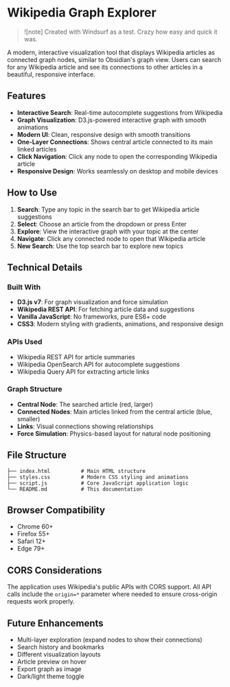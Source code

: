 # Wikipedia Graph Explorer

> ![note] Created with Windsurf as a test. Crazy how easy and quick it was.

A modern, interactive visualization tool that displays Wikipedia articles as connected graph nodes, similar to Obsidian's graph view. Users can search for any Wikipedia article and see its connections to other articles in a beautiful, responsive interface.

## Features

- **Interactive Search**: Real-time autocomplete suggestions from Wikipedia
- **Graph Visualization**: D3.js-powered interactive graph with smooth animations
- **Modern UI**: Clean, responsive design with smooth transitions
- **One-Layer Connections**: Shows central article connected to its main linked articles
- **Click Navigation**: Click any node to open the corresponding Wikipedia article
- **Responsive Design**: Works seamlessly on desktop and mobile devices

## How to Use

1. **Search**: Type any topic in the search bar to get Wikipedia article suggestions
2. **Select**: Choose an article from the dropdown or press Enter
3. **Explore**: View the interactive graph with your topic at the center
4. **Navigate**: Click any connected node to open that Wikipedia article
5. **New Search**: Use the top search bar to explore new topics

## Technical Details

### Built With
- **D3.js v7**: For graph visualization and force simulation
- **Wikipedia REST API**: For fetching article data and suggestions
- **Vanilla JavaScript**: No frameworks, pure ES6+ code
- **CSS3**: Modern styling with gradients, animations, and responsive design

### APIs Used
- Wikipedia REST API for article summaries
- Wikipedia OpenSearch API for autocomplete suggestions
- Wikipedia Query API for extracting article links

### Graph Structure
- **Central Node**: The searched article (red, larger)
- **Connected Nodes**: Main articles linked from the central article (blue, smaller)
- **Links**: Visual connections showing relationships
- **Force Simulation**: Physics-based layout for natural node positioning

## File Structure

```
├── index.html          # Main HTML structure
├── styles.css          # Modern CSS styling and animations
├── script.js           # Core JavaScript application logic
└── README.md           # This documentation
```

## Browser Compatibility

- Chrome 60+
- Firefox 55+
- Safari 12+
- Edge 79+

## CORS Considerations

The application uses Wikipedia's public APIs with CORS support. All API calls include the `origin=*` parameter where needed to ensure cross-origin requests work properly.

## Future Enhancements

- Multi-layer exploration (expand nodes to show their connections)
- Search history and bookmarks
- Different visualization layouts
- Article preview on hover
- Export graph as image
- Dark/light theme toggle
